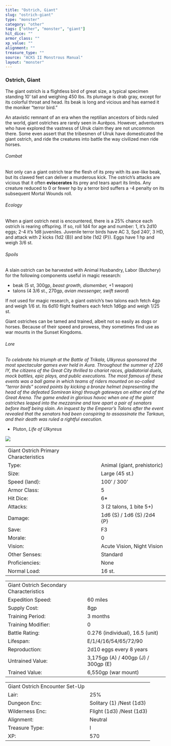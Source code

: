 ```yaml
---
title: "Ostrich, Giant"
slug: "ostrich-giant"
type: "monster"
category: "other"
tags: ["other", "monster", "giant"]
hit_dice: ""
armor_class: ""
xp_value: ""
alignment: ""
treasure_type: ""
source: "ACKS II Monstrous Manual"
layout: "monster"
---
```


### Ostrich, Giant

The giant ostrich is a flightless bird of great size, a typical specimen standing 10’ tall and
weighing 450 lbs. Its plumage is drab gray, except for its colorful throat and head. Its beak is
long and vicious and has earned it the moniker “terror bird.”

An atavistic remnant of an era when the reptilian ancestors of birds ruled the world, giant
ostriches are rarely seen in Aurëpos. However, adventurers who have explored the vastness of Ulruk
claim they are not uncommon there. Some even assert that the tribesmen of Ulruk have domesticated
the giant ostrich, and ride the creatures into battle the way civilized men ride horses.

###### Combat

Not only can a giant ostrich tear the flesh of its prey with its axe-like beak, but its clawed feet
can deliver a murderous kick. The ostrich’s attacks are vicious that it often **eviscerates** its
prey and tears apart its limbs. Any creature reduced to 0 or fewer hp by a terror bird suffers a -4
penalty on its subsequent Mortal Wounds roll.

###### Ecology

When a giant ostrich nest is encountered, there is a 25% chance each ostrich is rearing offspring.
If so, roll 1d4 for age and number: 1, it’s 2d10 eggs; 2-4 it’s 1d8 juveniles. Juvenile terror birds
have AC 3, Spd 240’, 3 HD, and attack with 2 kicks (1d2 {B}) and bite (1d2 {P}). Eggs have 1 hp and
weigh 3/6 st.

###### Spoils

A slain ostrich can be harvested with Animal Husbandry, Labor (Butchery) for the following
components useful in magic research:

* beak (5 st, 300gp, *beast growth, dismember,* +1 weapon)
* talons (4 3/6 st., 270gp, *avian messenger, swift sword*)

If not used for magic research, a giant ostrich’s two talons each fetch 4gp and weigh 1/6 st. Its
6d10 flight feathers each fetch 1d6gp and weigh 1/25 st.

Giant ostriches can be tamed and trained, albeit not so easily as dogs or horses. Because of their
speed and prowess, they sometimes find use as war mounts in the Sunset Kingdoms.

###### Lore

*To celebrate his triumph at the Battle of Trikala, Ulkyreus sponsored the most spectacular games
ever held in Aura. Throughout the summer of 226 IY, the citizens of the Great City thrilled to
chariot races, gladiatorial duels, mock battles, epic plays, and public executions. The most famous
of these events was a ball game in which teams of riders mounted on so-called “terror birds” scored
points by kicking a bronze helmet (representing the head of the defeated Somirean king) through
gateways on either end of the Great Arena. The game ended in glorious havoc when one of the giant
ostriches leaped into the mezzanine and tore apart a pair of senators before itself being slain. An
inquest by the Emperor’s Talons after the event revealed that the senators had been conspiring to
assassinate the Tarkaun, and their death was ruled a rightful execution.*

* Pluton, *Life of Ulkyreus*

![](data:image/png;base64...)

|  |  |
| --- | --- |
| Giant Ostrich Primary Characteristics | |
| Type: | Animal (giant, prehistoric) |
| Size: | Large (45 st.) |
| Speed (land): | 100’ / 300’ |
| Armor Class: | 5 |
| Hit Dice: | 6\* |
| Attacks: | 3 (2 talons, 1 bite 5+) |
| Damage: | 1d6 {S} / 1d6 {S} /2d4 {P} |
| Save: | F3 |
| Morale: | 0 |
| Vision: | Acute Vision, Night Vision |
| Other Senses: | Standard |
| Proficiencies: | None |
| Normal Load: | 16 st. |

|  |  |
| --- | --- |
| Giant Ostrich Secondary Characteristics | |
| Expedition Speed: | 60 miles |
| Supply Cost: | 8gp |
| Training Period: | 3 months |
| Training Modifier: | 0 |
| Battle Rating: | 0.276 (individual), 16.5 (unit) |
| Lifespan: | E/1/4/16/54/65/72/90 |
| Reproduction: | 2d10 eggs every 8 years |
| Untrained Value: | 3,175gp (A) / 400gp (J) / 300gp (E) |
| Trained Value: | 6,550gp (war mount) |

|  |  |
| --- | --- |
| Giant Ostrich Encounter Set-Up | |
| Lair: | 25% |
| Dungeon Enc: | Solitary (1) /Nest (1d3) |
| Wilderness Enc: | Flight (1d3) /Nest (1d3) |
| Alignment: | Neutral |
| Treasure Type: | I |
| XP: | 570 |
